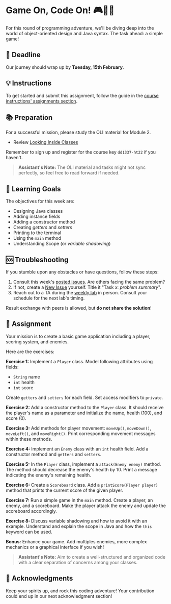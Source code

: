 # Game On, Code On! 🎮👩‍💻

For this round of programming adventure, we'll be diving deep into the world of object-oriented design and Java syntax. The task ahead: a simple game!

## 📅 Deadline
Our journey should wrap up by **Tuesday, 15th February**.

## 💡 Instructions
To get started and submit this assignment, follow the guide in the [course instructions' assignments section](https://gits-15.sys.kth.se/inda-22/course-instructions#assignments).

## 📚 Preparation
For a successful mission, please study the OLI material for Module 2.

- Review [Looking Inside Classes](https://kth.oli.cmu.edu/jcourse/webui/syllabus/module.do?context=f5e5a808ac1f088812f2a8ce315bac60)
  
Remember to sign up and register for the course key `dd1337-ht22` if you haven't.

> **Assistant's Note:** The OLI material and tasks might not sync perfectly, so feel free to read forward if needed.

## 🎯 Learning Goals
The objectives for this week are:
* Designing Java classes
* Adding instance fields
* Adding a constructor method
* Creating *getters* and *setters*
* Printing to the terminal
* Using the `main` method
* Understanding Scope (or *variable shadowing*)

## 🆘 Troubleshooting 
If you stumble upon any obstacles or have questions, follow these steps:

1. Consult this week's [posted issues](https://gits-15.sys.kth.se/inda-22/help/issues). Are others facing the same problem?
2. If not, create a [New Issue](https://gits-15.sys.kth.se/inda-22/help/issues/new) yourself. Title it "Task *x*: *problem summary*".
3. Reach out to a TA during the [weekly lab](https://queue.csc.kth.se/Queue/INDA) in person. Consult your schedule for the next lab's timing.

Result exchange with peers is allowed, but **do not share the solution**!

## 📝 Assignment

Your mission is to create a basic game application including a player, scoring system, and enemies. 

Here are the exercises:

**Exercise 1:** Implement a `Player` class. Model following attributes using fields:

- `String` name
- `int` health
- `int` score

Create `getters` and `setters` for each field. Set access modifiers to `private`.

**Exercise 2:** Add a constructor method to the `Player` class. It should receive the player's name as a parameter and initialize the name, health (100), and score (0).

**Exercise 3:** Add methods for player movement: `moveUp()`, `moveDown()`, `moveLeft()`, and `moveRight()`. Print corresponding movement messages within these methods.

**Exercise 4:** Implement an `Enemy` class with an `int` health field. Add a constructor method and `getters` and `setters`.

**Exercise 5:** In the `Player` class, implement a `attack(Enemy enemy)` method. The method should decrease the enemy's health by 10. Print a message indicating the enemy's remaining health.

**Exercise 6:** Create a `Scoreboard` class. Add a `printScore(Player player)` method that prints the current score of the given player.

**Exercise 7:** Run a simple game in the `main` method. Create a player, an enemy, and a scoreboard. Make the player attack the enemy and update the scoreboard accordingly.

**Exercise 8:** Discuss variable shadowing and how to avoid it with an example. Understand and explain the scope in Java and how the `this` keyword can be used.

**Bonus:** Enhance your game. Add multiples enemies, more complex mechanics or a graphical interface if you wish!

> **Assistant's Note:** Aim to create a well-structured and organized code with a clear separation of concerns among your classes.


## 🥳 Acknowledgments
Keep your spirits up, and rock this coding adventure! Your contribution could end up in our next acknowledgment section!